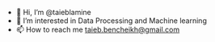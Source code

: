 - 👋 Hi, I’m @taieblamine
- 👀 I’m interested in Data Processing and Machine learning
- 📫 How to reach me taieb.bencheikh@gmail.com

<!---
taieblamine/taieblamine is a ✨ special ✨ repository because its `README.md` (this file) appears on your GitHub profile.
You can click the Preview link to take a look at your changes.
--->
